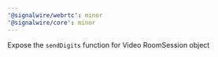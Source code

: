 ```yaml
---
'@signalwire/webrtc': minor
'@signalwire/core': minor
---
```


Expose the `sendDigits` function for Video RoomSession object
